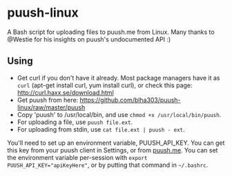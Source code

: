 puush-linux
===========

A Bash script for uploading files to puush.me from Linux. Many thanks to @Westie for his insights on puush's undocumented API :)

Using
-----

* Get curl if you don't have it already. Most package managers have it as `curl` (apt-get install curl, yum install curl), or check this page: http://curl.haxx.se/download.html
* Get puush from here: https://github.com/blha303/puush-linux/raw/master/puush
* Copy 'puush' to /usr/local/bin, and use `chmod +x /usr/local/bin/puush`.
* For uploading a file, use `puush file.ext`.
* For uploading from stdin, use `cat file.ext | puush - ext`.

You'll need to set up an environment variable, PUUSH_API_KEY. You can get this key from your puush client in Settings, or from [puush.me](http://puush.me/account/settings). You can set the environment variable per-session with `export PUUSH_API_KEY="apiKeyHere"`, or by putting that command in `~/.bashrc`.
